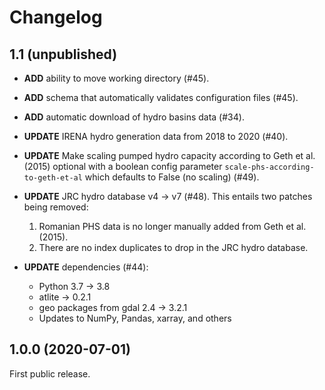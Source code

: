# Changelog

## 1.1 (unpublished)

* **ADD** ability to move working directory (#45).
* **ADD** schema that automatically validates configuration files (#45).
* **ADD** automatic download of hydro basins data (#34).

* **UPDATE** IRENA hydro generation data from 2018 to 2020 (#40).
* **UPDATE** Make scaling pumped hydro capacity according to Geth et al. (2015) optional with a boolean config parameter `scale-phs-according-to-geth-et-al` which defaults to False (no scaling) (#49).
* **UPDATE** JRC hydro database v4 -> v7 (#48). This entails two patches being removed:
    1. Romanian PHS data is no longer manually added from Geth et al. (2015).
    2. There are no index duplicates to drop in the JRC hydro database.
* **UPDATE** dependencies (#44):
    * Python 3.7 -> 3.8
    * atlite -> 0.2.1
    * geo packages from gdal 2.4 -> 3.2.1
    * Updates to NumPy, Pandas, xarray, and others

## 1.0.0 (2020-07-01)

First public release.
